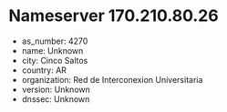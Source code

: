 # Nameserver 170.210.80.26

* as_number: 4270
* name: Unknown
* city: Cinco Saltos
* country: AR
* organization: Red de Interconexion Universitaria
* version: Unknown
* dnssec: Unknown
